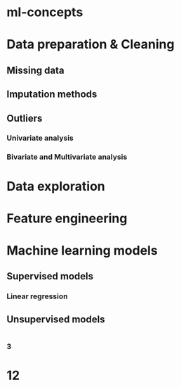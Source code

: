 # ml-concepts

# Data preparation & Cleaning
## Missing data
## Imputation methods
## Outliers
### Univariate analysis
### Bivariate and Multivariate analysis

# Data exploration

# Feature engineering

# Machine learning models

## Supervised models
### Linear regression
###


## Unsupervised models



# 

### 3

# 12




